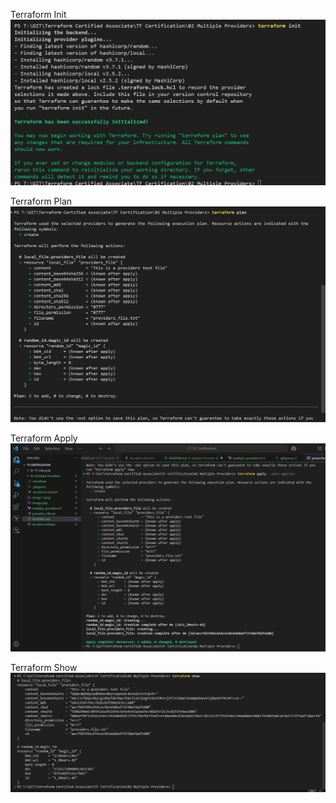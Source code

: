
Terraform Init
![alt text](image.png)

Terraform Plan
![alt text](image-1.png)

Terraform Apply
![alt text](image-2.png)

Terraform Show
![alt text](image-3.png)